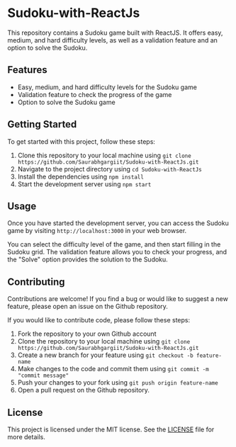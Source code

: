 # Sudoku-with-ReactJs

This repository contains a Sudoku game built with ReactJS. It offers easy, medium, and hard difficulty levels, as well as a validation feature and an option to solve the Sudoku.

## Features

- Easy, medium, and hard difficulty levels for the Sudoku game
- Validation feature to check the progress of the game
- Option to solve the Sudoku game

## Getting Started

To get started with this project, follow these steps:

1. Clone this repository to your local machine using `git clone https://github.com/Saurabhgargiit/Sudoku-with-ReactJs.git`
2. Navigate to the project directory using `cd Sudoku-with-ReactJs`
3. Install the dependencies using `npm install`
4. Start the development server using `npm start`

## Usage

Once you have started the development server, you can access the Sudoku game by visiting `http://localhost:3000` in your web browser.

You can select the difficulty level of the game, and then start filling in the Sudoku grid. The validation feature allows you to check your progress, and the "Solve" option provides the solution to the Sudoku.

## Contributing

Contributions are welcome! If you find a bug or would like to suggest a new feature, please open an issue on the Github repository.

If you would like to contribute code, please follow these steps:

1. Fork the repository to your own Github account
2. Clone the repository to your local machine using `git clone https://github.com/Saurabhgargiit/Sudoku-with-ReactJs.git`
3. Create a new branch for your feature using `git checkout -b feature-name`
4. Make changes to the code and commit them using `git commit -m "commit message"`
5. Push your changes to your fork using `git push origin feature-name`
6. Open a pull request on the Github repository.

## License

This project is licensed under the MIT license. See the [LICENSE](LICENSE) file for more details.

